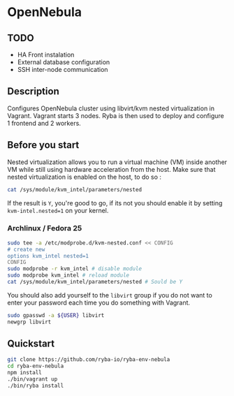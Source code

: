 
# OpenNebula

## TODO

* HA Front instalation
* External database configuration
* SSH inter-node communication

## Description

Configures OpenNebula cluster using libvirt/kvm nested virtualization in Vagrant. Vagrant starts 3 nodes.
Ryba is then used to deploy and configure 1 frontend and 2 workers.

## Before you start

Nested virtualization allows you to run a virtual machine (VM) inside another VM while still using hardware acceleration from the host. 
Make sure that nested virtualization is enabled on the host, to do so :

```bash
cat /sys/module/kvm_intel/parameters/nested
```

If the result is `Y`, you're good to go, if its not you should enable it by setting `kvm-intel.nested=1` on your kernel.

### Archlinux / Fedora 25

```bash
sudo tee -a /etc/modprobe.d/kvm-nested.conf << CONFIG
# create new
options kvm_intel nested=1
CONFIG
sudo modprobe -r kvm_intel # disable module
sudo modprobe kvm_intel # reload module
cat /sys/module/kvm_intel/parameters/nested # Sould be Y
```

You should also add yourself to the `libvirt` group if you do not want to enter your password each time you do something with Vagrant.

```bash
sudo gpasswd -a ${USER} libvirt
newgrp libvirt
```

## Quickstart

```bash
git clone https://github.com/ryba-io/ryba-env-nebula
cd ryba-env-nebula
npm install
./bin/vagrant up
./bin/ryba install
```
